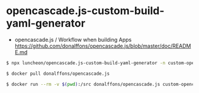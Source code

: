 # opencascade.js-custom-build-yaml-generator

- opencascade.js / Workflow when building Apps  
  https://github.com/donalffons/opencascade.js/blob/master/doc/README.md

```bash
$ npx luncheon/opencascade.js-custom-build-yaml-generator -n custom-opencascade.js -o custom-opencascade.yaml IFSelect_ReturnStatus STEPControl_Reader StepVisual_ColourRgb

$ docker pull donalffons/opencascade.js

$ docker run --rm -v $(pwd):/src donalffons/opencascade.js custom-opencascade.yaml
```
